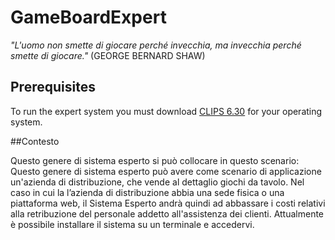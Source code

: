 # GameBoardExpert 
*"L'uomo non smette di giocare perché invecchia, ma invecchia perché smette di giocare."* (GEORGE BERNARD SHAW)

## Prerequisites

To run the expert system you must download [CLIPS 6.30](https://sourceforge.net/projects/clipsrules/files/CLIPS/6.30/) for your operating system.


##Contesto

Questo genere di sistema esperto si può collocare in questo scenario:
Questo genere di sistema esperto può avere come scenario di applicazione un'azienda di distribuzione, che vende al dettaglio giochi da tavolo. Nel caso in cui la l’azienda di distribuzione abbia una sede fisica o una piattaforma web, il Sistema Esperto andrà quindi ad abbassare i costi relativi alla retribuzione del personale addetto all'assistenza dei clienti.
Attualmente è possibile installare il sistema su un terminale e accedervi.
